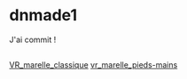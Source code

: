# dnmade1
J'ai commit !
## 

[VR_marelle_classique](https://github.com/Arrri/dnmade1/blob/main/html_vr2/marelle/VR_marelle_classique.html)
[vr_marelle_pieds-mains](https://github.com/Arrri/dnmade1/blob/main/html_vr2/marelle/vr_marelle_pieds-mains.html)
